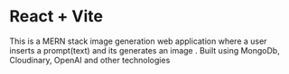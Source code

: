 # React + Vite

This is a MERN stack image generation web application where a user inserts a prompt(text) and its generates an image . Built using MongoDb, Cloudinary, OpenAI and other technologies
